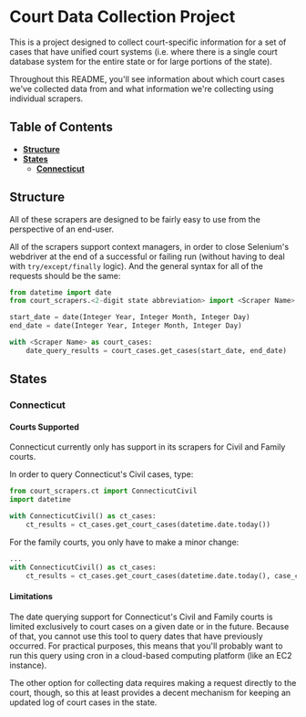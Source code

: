 # Court Data Collection Project

This is a project designed to collect court-specific information for a set
of cases that have unified court systems (i.e. where there is a single court
database system for the entire state or for large portions of the state).

Throughout this README, you'll see information about which court cases we've collected data from
and what information we're collecting using individual scrapers.

## Table of Contents

- **[Structure](#structure)**
- **[States](#states)**
    - **[Connecticut](#connecticut)**

## Structure

All of these scrapers are designed to be fairly easy to use from the perspective of an end-user.

All of the scrapers support context managers, in order to close Selenium's webdriver at the end
of a successful or failing run (without having to deal with `try/except/finally` logic). And the general
syntax for all of the requests should be the same:

```python
from datetime import date
from court_scrapers.<2-digit state abbreviation> import <Scraper Name>

start_date = date(Integer Year, Integer Month, Integer Day)
end_date = date(Integer Year, Integer Month, Integer Day)

with <Scraper Name> as court_cases:
    date_query_results = court_cases.get_cases(start_date, end_date)
```

## States

### Connecticut

#### Courts Supported
Connecticut currently only has support in its scrapers for Civil and Family courts.

In order to query Connecticut's Civil cases, type:

```python
from court_scrapers.ct import ConnecticutCivil
import datetime

with ConnecticutCivil() as ct_cases:
    ct_results = ct_cases.get_court_cases(datetime.date.today())
```

For the family courts, you only have to make a minor change:
```python
...
with ConnecticutCivil() as ct_cases:
    ct_results = ct_cases.get_court_cases(datetime.date.today(), case_category="family")
```

#### Limitations
The date querying support for Connecticut's Civil and Family courts is limited exclusively
to court cases on a given date or in the future. Because of that, you cannot use this tool to query
dates that have previously occurred. For practical purposes, this means that you'll probably want to
run this query using cron in a cloud-based computing platform (like an EC2 instance).

The other option for collecting data requires making a request directly to the court, though, so this
at least provides a decent mechanism for keeping an updated log of court cases in the state.

